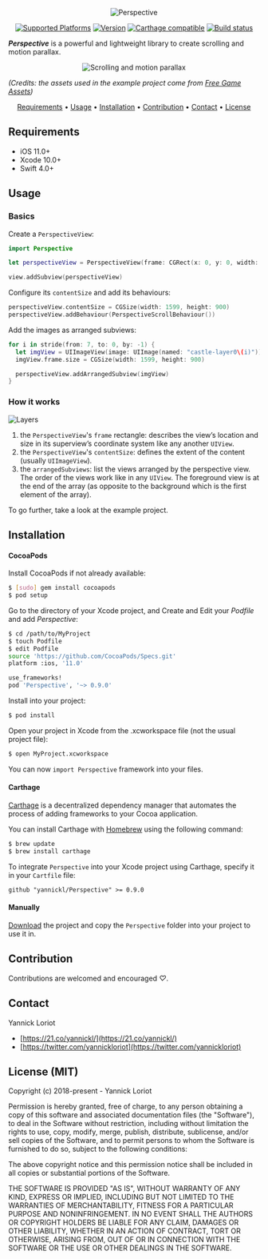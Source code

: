 <p align="center">
  <img src="https://user-images.githubusercontent.com/798235/51530434-36096580-1e3b-11e9-935e-8d5114c344ed.png" alt="Perspective" />
</p>

<p align="center">
  <a href="http://cocoadocs.org/docsets/Perspective/"><img alt="Supported Platforms" src="https://cocoapod-badges.herokuapp.com/p/Perspective/badge.svg"/></a>
  <a href="http://cocoadocs.org/docsets/Perspective/"><img alt="Version" src="https://cocoapod-badges.herokuapp.com/v/Perspective/badge.svg"/></a>
  <a href="https://github.com/Carthage/Carthage"><img alt="Carthage compatible" src="https://img.shields.io/badge/Carthage-%E2%9C%93-brightgreen.svg?style=flat"/></a>
  <a href="https://travis-ci.org/yannickl/Perspective"><img alt="Build status" src="https://travis-ci.org/yannickl/Perspective.svg?branch=master"/></a>
</p>

***Perspective*** is a powerful and lightweight library to create scrolling and motion parallax.

<p align="center">
  <img src="https://user-images.githubusercontent.com/798235/51496460-24cf4300-1dc0-11e9-9d6c-97d753498f5b.gif" alt="Scrolling and motion parallax" />
</p>

*(Credits: the assets used in the example project come from [Free Game Assets](https://free-game-assets.itch.io/free-parallax-2d-backgrounds))*

<p align="center">
  <a href="#requirements">Requirements</a> • <a href="#usage">Usage</a> • <a href="#installation">Installation</a> • <a href="#contribution">Contribution</a> • <a href="#contact">Contact</a> • <a href="#license-mit">License</a>
</p>

## Requirements

- iOS 11.0+
- Xcode 10.0+
- Swift 4.0+

## Usage

### Basics

Create a `PerspectiveView`:

```swift
import Perspective

let perspectiveView = PerspectiveView(frame: CGRect(x: 0, y: 0, width: 100, height: 100))

view.addSubview(perspectiveView)
```

Configure its `contentSize` and add its behaviours:

```swift
perspectiveView.contentSize = CGSize(width: 1599, height: 900)
perspectiveView.addBehaviour(PerspectiveScrollBehaviour())
```

Add the images as arranged subviews:

```swift
for i in stride(from: 7, to: 0, by: -1) {
  let imgView = UIImageView(image: UIImage(named: "castle-layer0\(i)"))
  imgView.frame.size = CGSize(width: 1599, height: 900)

  perspectiveView.addArrangedSubview(imgView)
}
```

### How it works

![Layers](https://user-images.githubusercontent.com/798235/51544126-7a0e6180-1e5f-11e9-8071-a53271c99431.png)

1. the `PerspectiveView`'s `frame` rectangle: describes the view’s location and size in its superview’s coordinate system like any another `UIView`.
2. the `PerspectiveView`'s `contentSize`: defines the extent of the content (usually `UIImageView`).
3. the `arrangedSubviews`: list the views arranged by the perspective view. The order of the views work like in any `UIView`. The foreground view is at the end of the array (as opposite to the background which is the first element of the array).

To go further, take a look at the example project.

## Installation

#### CocoaPods

Install CocoaPods if not already available:

``` bash
$ [sudo] gem install cocoapods
$ pod setup
```
Go to the directory of your Xcode project, and Create and Edit your *Podfile* and add _Perspective_:

``` bash
$ cd /path/to/MyProject
$ touch Podfile
$ edit Podfile
source 'https://github.com/CocoaPods/Specs.git'
platform :ios, '11.0'

use_frameworks!
pod 'Perspective', '~> 0.9.0'
```

Install into your project:

``` bash
$ pod install
```

Open your project in Xcode from the .xcworkspace file (not the usual project file):

``` bash
$ open MyProject.xcworkspace
```

You can now `import Perspective` framework into your files.

#### Carthage

[Carthage](https://github.com/Carthage/Carthage) is a decentralized dependency manager that automates the process of adding frameworks to your Cocoa application.

You can install Carthage with [Homebrew](http://brew.sh/) using the following command:

```bash
$ brew update
$ brew install carthage
```

To integrate `Perspective` into your Xcode project using Carthage, specify it in your `Cartfile` file:

```ogdl
github "yannickl/Perspective" >= 0.9.0
```

#### Manually

[Download](https://github.com/yannickl/Perspective/archive/master.zip) the project and copy the `Perspective` folder into your project to use it in.

## Contribution

Contributions are welcomed and encouraged *♡*.

## Contact

Yannick Loriot
 - [https://21.co/yannickl/](https://21.co/yannickl/)
 - [https://twitter.com/yannickloriot](https://twitter.com/yannickloriot)

## License (MIT)

Copyright (c) 2018-present - Yannick Loriot

Permission is hereby granted, free of charge, to any person obtaining a copy
of this software and associated documentation files (the "Software"), to deal
in the Software without restriction, including without limitation the rights
to use, copy, modify, merge, publish, distribute, sublicense, and/or sell
copies of the Software, and to permit persons to whom the Software is
furnished to do so, subject to the following conditions:

The above copyright notice and this permission notice shall be included in
all copies or substantial portions of the Software.

THE SOFTWARE IS PROVIDED "AS IS", WITHOUT WARRANTY OF ANY KIND, EXPRESS OR
IMPLIED, INCLUDING BUT NOT LIMITED TO THE WARRANTIES OF MERCHANTABILITY,
FITNESS FOR A PARTICULAR PURPOSE AND NONINFRINGEMENT. IN NO EVENT SHALL THE
AUTHORS OR COPYRIGHT HOLDERS BE LIABLE FOR ANY CLAIM, DAMAGES OR OTHER
LIABILITY, WHETHER IN AN ACTION OF CONTRACT, TORT OR OTHERWISE, ARISING FROM,
OUT OF OR IN CONNECTION WITH THE SOFTWARE OR THE USE OR OTHER DEALINGS IN
THE SOFTWARE.
